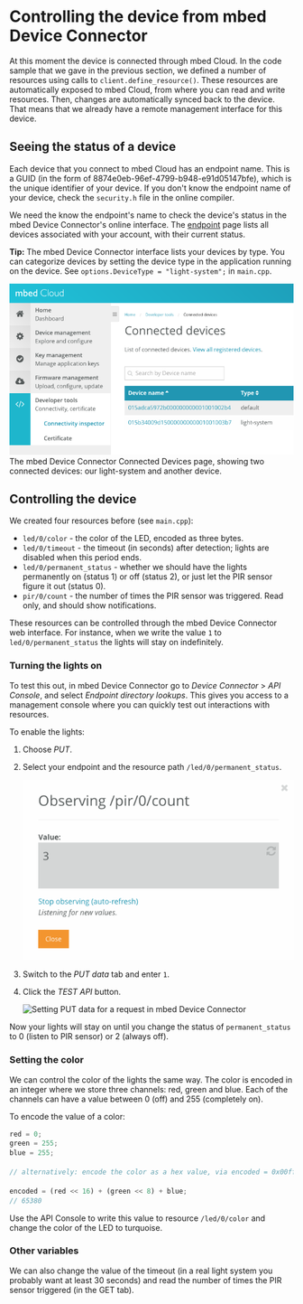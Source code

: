 # Controlling the device from mbed Device Connector

At this moment the device is connected through mbed Cloud. In the code sample that we gave in the previous section, we defined a number of resources using calls to `client.define_resource()`. These resources are automatically exposed to mbed Cloud, from where you can read and write resources. Then, changes are automatically synced back to the device. That means that we already have a remote management interface for this device.

## Seeing the status of a device

Each device that you connect to mbed Cloud has an endpoint name. This is a GUID (in the form of 8874e0eb-96ef-4799-b948-e91d05147bfe), which is the unique identifier of your device. If you don't know the endpoint name of your device, check the ``security.h`` file in the online compiler.

We need the know the endpoint's name to check the device's status in the mbed Device Connector's online interface. The [endpoint](https://connector.mbed.com/#endpoints) page lists all devices associated with your account, with their current status.

<span class="tips">**Tip:** The mbed Device Connector interface lists your devices by type. You can categorize devices by setting the device type in the application running on the device. See `options.DeviceType = "light-system";` in ``main.cpp``.</span>

<span class="images">![Two connected devices](assets/lights11.png)<span>The mbed Device Connector Connected Devices page, showing two connected devices: our light-system and another device.</span></span>


## Controlling the device

We created four resources before (see ``main.cpp``):

* `led/0/color` - the color of the LED, encoded as three bytes.
* `led/0/timeout` - the timeout (in seconds) after detection; lights are disabled when this period ends.
* `led/0/permanent_status` - whether we should have the lights permanently on (status 1) or off (status 2), or just let the PIR sensor figure it out (status 0).
* `pir/0/count` - the number of times the PIR sensor was triggered. Read only, and should show notifications.

These resources can be controlled through the mbed Device Connector web interface. For instance, when we write the value `1` to `led/0/permanent_status` the lights will stay on indefinitely.

### Turning the lights on

To test this out, in mbed Device Connector go to *Device Connector* > *API Console*, and select *Endpoint directory lookups*. This gives you access to a management console where you can quickly test out interactions with resources.

To enable the lights:

1. Choose *PUT*.
1. Select your endpoint and the resource path `/led/0/permanent_status`.

    <span class="images">![Preparing a PUT request to a resource in mbed Device Connector](assets/lights12.png)</span>

1. Switch to the *PUT data* tab and enter `1`.
1. Click the *TEST API* button.


    <span class="images">![Setting PUT data for a request in mbed Device Connector](assets/lights13.png)</span>

Now your lights will stay on until you change the status of `permanent_status` to 0 (listen to PIR sensor) or 2 (always off).

### Setting the color

We can control the color of the lights the same way. The color is encoded in an integer where we store three channels: red, green and blue. Each of the channels can have a value between 0 (off) and 255 (completely on).

To encode the value of a color:

```js
red = 0;
green = 255;
blue = 255;

// alternatively: encode the color as a hex value, via encoded = 0x00ffff

encoded = (red << 16) + (green << 8) + blue;
// 65380
```

Use the API Console to write this value to resource `/led/0/color` and change the color of the LED to turquoise.

### Other variables

We can also change the value of the timeout (in a real light system you probably want at least 30 seconds) and read the number of times the PIR sensor triggered (in the GET tab).
